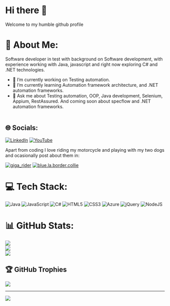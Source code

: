 # Hi there 👋
Welcome to my humble github profile


# 💫 About Me:
Software developer in test with background on Software development, with experience working with Java, javascript and right now exploring C# and .NET technologies.
- 🔭 I’m currently working on Testing automation.
- 🌱 I’m currently learning Automation framework architecture, and .NET automation frameworks.
- 💬 Ask me about Testing automation, OOP, Java development, Selenium, Appium, RestAssured. And coming soon about specflow and .NET automation frameworks.
<br><br>


## 🌐 Socials:
 [![LinkedIn](https://img.shields.io/badge/LinkedIn-%230077B5.svg?logo=linkedin&logoColor=white)](https://linkedin.com/in/diegomtylop) [![YouTube](https://img.shields.io/badge/YouTube-%23FF0000.svg?logo=YouTube&logoColor=white)](https://youtube.com/@dimo_dev) 

Apart from coding I love riding my motorcycle and playing with my two dogs and ocasionally post about them in:

[![giga_rider](https://img.shields.io/badge/giga__rider-orange?logo=Instagram)](https://www.instagram.com/giga_rider/)
[![blue.la.border.collie](https://img.shields.io/badge/blue.la.border.collie-blue.svg?logo=instagram&logoColor=white)](https://www.instagram.com/blue.la.border.collie/)

# 💻 Tech Stack:
![Java](https://img.shields.io/badge/java-%23ED8B00.svg?style=for-the-badge&logo=java&logoColor=white) ![JavaScript](https://img.shields.io/badge/javascript-%23323330.svg?style=for-the-badge&logo=javascript&logoColor=%23F7DF1E) ![C#](https://img.shields.io/badge/c%23-%23239120.svg?style=for-the-badge&logo=c-sharp&logoColor=white) ![HTML5](https://img.shields.io/badge/html5-%23E34F26.svg?style=for-the-badge&logo=html5&logoColor=white) ![CSS3](https://img.shields.io/badge/css3-%231572B6.svg?style=for-the-badge&logo=css3&logoColor=white) ![Azure](https://img.shields.io/badge/azure-%230072C6.svg?style=for-the-badge&logo=azure-devops&logoColor=white) ![jQuery](https://img.shields.io/badge/jquery-%230769AD.svg?style=for-the-badge&logo=jquery&logoColor=white) ![NodeJS](https://img.shields.io/badge/node.js-6DA55F?style=for-the-badge&logo=node.js&logoColor=white)
# 📊 GitHub Stats:
![](https://github-readme-stats.vercel.app/api?username=diegomtylop&theme=darcula&hide_border=false&include_all_commits=true&count_private=true)<br/>
![](https://github-readme-streak-stats.herokuapp.com/?user=diegomtylop&theme=darcula&hide_border=false)<br/>
![](https://github-readme-stats.vercel.app/api/top-langs/?username=diegomtylop&theme=darcula&hide_border=false&include_all_commits=true&count_private=true&layout=compact)

## 🏆 GitHub Trophies
![](https://github-profile-trophy.vercel.app/?username=diegomtylop&theme=flat&no-frame=false&no-bg=false&margin-w=4)

---
[![](https://visitcount.itsvg.in/api?id=diegomtylop&icon=2&color=1)](https://visitcount.itsvg.in)

<!-- Proudly created with GPRM ( https://gprm.itsvg.in ) -->
